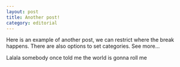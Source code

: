 ```yaml
---
layout: post
title: Another post!
category: editorial
---
```


Here is an example of another post, we can restrict where the break happens. There are also options to set categories. See more...
<!-- more -->
Lalala somebody once told me the world is gonna roll me

